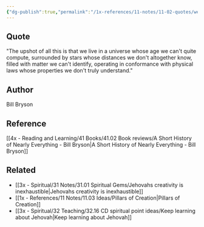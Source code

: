 ```yaml
---
{"dg-publish":true,"permalink":"/1x-references/11-notes/11-02-quotes/we-live-in-a-universe-whose-age-we-cant-quite-compute-bill-bryson/","title":"We live in a universe whose age we cant quite compute - Bill Bryson","created":"2023-08-29T17:45:06.872+03:00","updated":"2024-02-14T20:18:36.516+03:00"}
---
```



## Quote
"The upshot of all this is that we live in a universe whose age we can't quite compute, surrounded by stars whose distances we don't altogether know, filled with matter we can't identify, operating in conformance with physical laws whose properties we don't truly understand."

## Author
Bill Bryson

## Reference
[[4x - Reading and Learning/41 Books/41.02 Book reviews/A Short History of Nearly Everything - Bill Bryson\|A Short History of Nearly Everything - Bill Bryson]]

## Related
- [[3x - Spiritual/31 Notes/31.01 Spiritual Gems/Jehovahs creativity is inexhaustible\|Jehovahs creativity is inexhaustible]]
- [[1x - References/11 Notes/11.03 Ideas/Pillars of Creation\|Pillars of Creation]]
- [[3x - Spiritual/32 Teaching/32.16 CD spiritual point ideas/Keep learning about Jehovah\|Keep learning about Jehovah]]